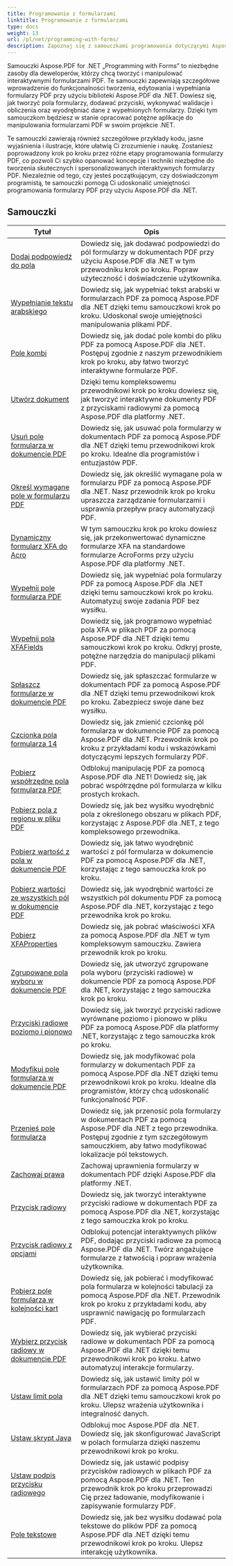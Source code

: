```yaml
---
title: Programowanie z formularzami
linktitle: Programowanie z formularzami
type: docs
weight: 13
url: /pl/net/programming-with-forms/
description: Zapoznaj się z samouczkami programowania dotyczącymi Aspose.PDF Forms dla platformy .NET, aby tworzyć i zarządzać interaktywnymi formularzami w plikach PDF.
---
```

Samouczki Aspose.PDF for .NET „Programming with Forms” to niezbędne zasoby dla deweloperów, którzy chcą tworzyć i manipulować interaktywnymi formularzami PDF. Te samouczki zapewniają szczegółowe wprowadzenie do funkcjonalności tworzenia, edytowania i wypełniania formularzy PDF przy użyciu biblioteki Aspose.PDF dla .NET. Dowiesz się, jak tworzyć pola formularzy, dodawać przyciski, wykonywać walidacje i obliczenia oraz wyodrębniać dane z wypełnionych formularzy. Dzięki tym samouczkom będziesz w stanie opracować potężne aplikacje do manipulowania formularzami PDF w swoim projekcie .NET.

Te samouczki zawierają również szczegółowe przykłady kodu, jasne wyjaśnienia i ilustracje, które ułatwią Ci zrozumienie i naukę. Zostaniesz poprowadzony krok po kroku przez różne etapy programowania formularzy PDF, co pozwoli Ci szybko opanować koncepcje i techniki niezbędne do tworzenia skutecznych i spersonalizowanych interaktywnych formularzy PDF. Niezależnie od tego, czy jesteś początkującym, czy doświadczonym programistą, te samouczki pomogą Ci udoskonalić umiejętności programowania formularzy PDF przy użyciu Aspose.PDF dla .NET.

## Samouczki
| Tytuł | Opis |
| --- | --- | 
| [Dodaj podpowiedź do pola](./add-tooltip-to-field/) | Dowiedz się, jak dodawać podpowiedzi do pól formularzy w dokumentach PDF przy użyciu Aspose.PDF dla .NET w tym przewodniku krok po kroku. Popraw użyteczność i doświadczenie użytkownika. |  
| [Wypełnianie tekstu arabskiego](./arabic-text-filling/) | Dowiedz się, jak wypełniać tekst arabski w formularzach PDF za pomocą Aspose.PDF dla .NET dzięki temu samouczkowi krok po kroku. Udoskonal swoje umiejętności manipulowania plikami PDF. |  
| [Pole kombi](./combo-box/) | Dowiedz się, jak dodać pole kombi do pliku PDF za pomocą Aspose.PDF dla .NET. Postępuj zgodnie z naszym przewodnikiem krok po kroku, aby łatwo tworzyć interaktywne formularze PDF. |  
| [Utwórz dokument](./create-doc/) | Dzięki temu kompleksowemu przewodnikowi krok po kroku dowiesz się, jak tworzyć interaktywne dokumenty PDF z przyciskami radiowymi za pomocą Aspose.PDF dla platformy .NET. |  
| [Usuń pole formularza w dokumencie PDF](./delete-form-field/) | Dowiedz się, jak usuwać pola formularzy w dokumentach PDF za pomocą Aspose.PDF dla .NET dzięki temu przewodnikowi krok po kroku. Idealne dla programistów i entuzjastów PDF. |  
| [Określ wymagane pole w formularzu PDF](./determine-required-field/) | Dowiedz się, jak określić wymagane pola w formularzu PDF za pomocą Aspose.PDF dla .NET. Nasz przewodnik krok po kroku upraszcza zarządzanie formularzami i usprawnia przepływ pracy automatyzacji PDF. |  
| [Dynamiczny formularz XFA do Acro](./dynamic-xfa-to-acro-form/) | W tym samouczku krok po kroku dowiesz się, jak przekonwertować dynamiczne formularze XFA na standardowe formularze AcroForms przy użyciu Aspose.PDF dla platformy .NET. |  
| [Wypełnij pole formularza PDF](./fill-form-field/) | Dowiedz się, jak wypełniać pola formularzy PDF za pomocą Aspose.PDF dla .NET dzięki temu samouczkowi krok po kroku. Automatyzuj swoje zadania PDF bez wysiłku. |  
| [Wypełnij pola XFAFields](./fill-xfafields/) | Dowiedz się, jak programowo wypełniać pola XFA w plikach PDF za pomocą Aspose.PDF dla .NET dzięki temu samouczkowi krok po kroku. Odkryj proste, potężne narzędzia do manipulacji plikami PDF. |  
| [Spłaszcz formularze w dokumencie PDF](./flatten-forms/) | Dowiedz się, jak spłaszczać formularze w dokumentach PDF za pomocą Aspose.PDF dla .NET dzięki temu przewodnikowi krok po kroku. Zabezpiecz swoje dane bez wysiłku. |  
| [Czcionka pola formularza 14](./form-field-font-14/) | Dowiedz się, jak zmienić czcionkę pól formularza w dokumencie PDF za pomocą Aspose.PDF dla .NET. Przewodnik krok po kroku z przykładami kodu i wskazówkami dotyczącymi lepszych formularzy PDF. |  
| [Pobierz współrzędne pola formularza PDF](./get-coordinates/) | Odblokuj manipulację PDF za pomocą Aspose.PDF dla .NET! Dowiedz się, jak pobrać współrzędne pól formularza w kilku prostych krokach. |  
| [Pobierz pola z regionu w pliku PDF](./get-fields-from-region/) | Dowiedz się, jak bez wysiłku wyodrębnić pola z określonego obszaru w plikach PDF, korzystając z Aspose.PDF dla .NET, z tego kompleksowego przewodnika. |  
| [Pobierz wartość z pola w dokumencie PDF](./get-value-from-field/) | Dowiedz się, jak łatwo wyodrębnić wartości z pól formularza w dokumencie PDF za pomocą Aspose.PDF dla .NET, korzystając z tego samouczka krok po kroku. |  
| [Pobierz wartości ze wszystkich pól w dokumencie PDF](./get-values-from-all-fields/) | Dowiedz się, jak wyodrębnić wartości ze wszystkich pól dokumentu PDF za pomocą Aspose.PDF dla .NET, korzystając z tego przewodnika krok po kroku. |  
| [Pobierz XFAProperties](./get-xfaproperties/) | Dowiedz się, jak pobrać właściwości XFA za pomocą Aspose.PDF dla .NET w tym kompleksowym samouczku. Zawiera przewodnik krok po kroku. |  
| [Zgrupowane pola wyboru w dokumencie PDF](./grouped-check-boxes/) | Dowiedz się, jak utworzyć zgrupowane pola wyboru (przyciski radiowe) w dokumencie PDF za pomocą Aspose.PDF dla .NET, korzystając z tego samouczka krok po kroku. |  
| [Przyciski radiowe poziomo i pionowo](./horizontally-and-vertically-radio-buttons/) | Dowiedz się, jak tworzyć przyciski radiowe wyrównane poziomo i pionowo w pliku PDF za pomocą Aspose.PDF dla platformy .NET, korzystając z tego samouczka krok po kroku. |  
| [Modyfikuj pole formularza w dokumencie PDF](./modify-form-field/) | Dowiedz się, jak modyfikować pola formularzy w dokumentach PDF za pomocą Aspose.PDF dla .NET dzięki temu przewodnikowi krok po kroku. Idealne dla programistów, którzy chcą udoskonalić funkcjonalność PDF. |  
| [Przenieś pole formularza](./move-form-field/) | Dowiedz się, jak przenosić pola formularzy w dokumentach PDF za pomocą Aspose.PDF dla .NET z tego przewodnika. Postępuj zgodnie z tym szczegółowym samouczkiem, aby łatwo modyfikować lokalizacje pól tekstowych. |  
| [Zachowaj prawa](./preserve-rights/) | Zachowaj uprawnienia formularzy w dokumentach PDF dzięki Aspose.PDF dla platformy .NET. |  
| [Przycisk radiowy](./radio-button/) | Dowiedz się, jak tworzyć interaktywne przyciski radiowe w dokumentach PDF za pomocą Aspose.PDF dla .NET, korzystając z tego samouczka krok po kroku. |  
| [Przycisk radiowy z opcjami](./radio-button-with-options/) | Odblokuj potencjał interaktywnych plików PDF, dodając przyciski radiowe za pomocą Aspose.PDF dla .NET. Twórz angażujące formularze z łatwością i popraw wrażenia użytkownika. |  
| [Pobierz pole formularza w kolejności kart](./retrieve-form-field-in-tab-order/) | Dowiedz się, jak pobierać i modyfikować pola formularza w kolejności tabulacji za pomocą Aspose.PDF dla .NET. Przewodnik krok po kroku z przykładami kodu, aby usprawnić nawigację po formularzach PDF. |  
| [Wybierz przycisk radiowy w dokumencie PDF](./select-radio-button/) | Dowiedz się, jak wybierać przyciski radiowe w dokumentach PDF za pomocą Aspose.PDF dla .NET dzięki temu przewodnikowi krok po kroku. Łatwo automatyzuj interakcje formularzy. |  
| [Ustaw limit pola](./set-field-limit/) | Dowiedz się, jak ustawić limity pól w formularzach PDF za pomocą Aspose.PDF dla .NET dzięki temu samouczkowi krok po kroku. Ulepsz wrażenia użytkownika i integralność danych. |  
| [Ustaw skrypt Java](./set-java-script/) | Odblokuj moc Aspose.PDF dla .NET. Dowiedz się, jak skonfigurować JavaScript w polach formularza dzięki naszemu przewodnikowi krok po kroku. |  
| [Ustaw podpis przycisku radiowego](./set-radio-button-caption/) | Dowiedz się, jak ustawić podpisy przycisków radiowych w plikach PDF za pomocą Aspose.PDF dla .NET. Ten przewodnik krok po kroku przeprowadzi Cię przez ładowanie, modyfikowanie i zapisywanie formularzy PDF. |  
| [Pole tekstowe](./text-box/) | Dowiedz się, jak bez wysiłku dodawać pola tekstowe do plików PDF za pomocą Aspose.PDF dla .NET dzięki temu przewodnikowi krok po kroku. Ulepsz interakcję użytkownika. |  